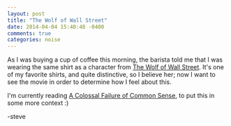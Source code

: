 ```yaml
---
layout: post
title: "The Wolf of Wall Street"
date: 2014-04-04 15:40:48 -0400
comments: true
categories: noise
---
```

As I was buying a cup of coffee this morning, the barista told me that I was wearing the same shirt as a character from [The Wolf of Wall Street](https://en.wikipedia.org/wiki/The_Wolf_of_Wall_Street_(2013_film)).  It's one of my favorite shirts, and quite distinctive, so I believe her; now I want to see the movie in order to determine how I feel about this.

I'm currently reading [A Colossal Failure of Common Sense](https://en.wikipedia.org/wiki/A_Colossal_Failure_of_Common_Sense), to put this in some more context :)

-steve
